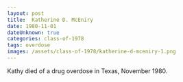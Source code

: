 ```yaml
---
layout: post
title:  Katherine D. McEniry
date: 1980-11-01
dateUnknown: true
categories: class-of-1978
tags: overdose
images: /assets/class-of-1978/katherine-d-mceniry-1.png
---
```

Kathy died of a drug overdose in Texas, November 1980.
